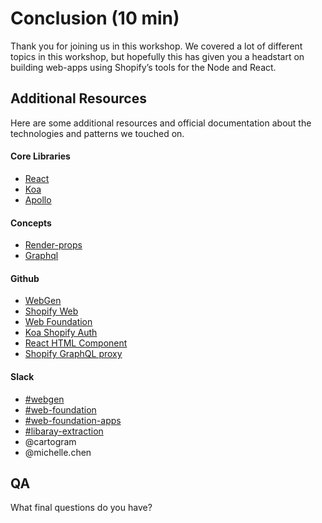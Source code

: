 # Conclusion (10 min)

Thank you for joining us in this workshop. We covered a lot of different topics in this workshop, but hopefully this has given you a headstart on building web-apps using Shopify’s tools for the Node and React.

## Additional Resources

Here are some additional resources and official documentation about the technologies and patterns we touched on.

#### Core Libraries
* [React](https://reactjs.org/docs/hello-world.html)
* [Koa](https://koajs.com/)
* [Apollo](https://www.apollographql.com/docs/react/essentials/get-started.html)

#### Concepts
* [Render-props](https://reactjs.org/docs/render-props.html)
* [Graphql](https://www.howtographql.com/)

#### Github
* [WebGen](https://github.com/Shopify/webgen)
* [Shopify Web](https://github.com/Shopify/web)
* [Web Foundation](https://github.com/Shopify/web-foundation)
* [Koa Shopify Auth](https://github.com/Shopify/quilt/tree/master/packages/koa-shopify-auth)
* [React HTML Component](https://github.com/Shopify/quilt/tree/master/packages/react-html)
* [Shopify GraphQL proxy](https://github.com/Shopify/quilt/tree/master/packages/koa-shopify-graphql-proxy)

#### Slack
* [#webgen](https://shopify.slack.com/messages/CBAK450NM/)
* [#web-foundation](https://shopify.slack.com/messages/C58CNRGQH/)
* [#web-foundation-apps](https://shopify.slack.com/messages/C68ESTWP8/)
* [#libaray-extraction](https://shopify.slack.com/messages/C9XKR9FQD/)
* @cartogram
* @michelle.chen

## QA

What final questions do you have?
